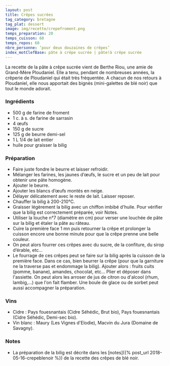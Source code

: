 ```yaml
---
layout: post
title: Crêpes sucrées
tag_category: bretagne
tag_plat: dessert
image: img/recette/crepefroment.png
temps_preparation: 20
temps_cuisson: 60
temps_repos: 60
nbre_personne: ‘pour deux douzaines de crêpes’
index_motClefBase: pâte à crêpe sucrée | pâte!à crêpe sucrée
---
```


La recette de la pâte à crêpe sucrée vient de Berthe Riou, une amie de Grand-Mère Ploudaniel. Elle a tenu, pendant de nombreuses années, la crêperie de Ploudaniel qui était très fréquentée. A chacun de nos retours à Ploudaniel, elle nous apportait des bignès (mini-galettes de blé noir) que tout le monde adorait.

### Ingrédients
* 500 g de farine de froment
* 1 c. à s. de farine de sarrasin
* 4 œufs
* 150 g de sucre
* 125 g de beurre demi-sel
* 1 L 1/4 de lait entier
* huile pour graisser la bilig

### Préparation
* Faire juste fondre le beurre et laisser refroidir.
* Mélanger les farines, les jaunes d’œufs, le sucre et un peu de lait pour obtenir une pâte homogène.
* Ajouter le beurre.
* Ajouter les blancs d’œufs montés en neige.
* Délayer délicatement avec le reste de lait. Laisser reposer.
* Chauffer la bilig à 200-210°C.
* Graisser légèrement la bilig avec un chiffon imbibé d'huile. Pour vérifier que la bilig est correctement préparée, voir Notes.
* Utiliser la louche n°7 (diamètre en cm) pour verser une louchée de pâte sur la bilig et étaler la pâte au râteau.
* Cuire la première face 1 mn puis retourner la crêpe et prolonger la cuisson encore une bonne minute pour que la crêpe prenne une belle couleur.
* On peut alors fourrer ces crêpes avec du sucre, de la confiture, du sirop d’érable, etc...
* Le fourrage de ces crêpes peut se faire sur la bilig après la cuisson de la première face. Dans ce cas, bien beurrer la crêpe (pour que la garniture ne la traverse pas et endommage la bilig). Ajouter alors : fruits cuits (pomme, banane), amandes, chocolat, etc... Plier et déposer dans l'assiette. On peut alors les arroser de jus de citron ou d'alcool (rhum, lambig,...) que l'on fait flamber. Une boule de glace ou de sorbet peut aussi accompagner la préparation.

### Vins
* Cidre : Pays fouesnantais (Cidre Séhédic, Brut bio), Pays fouesnantais (Cidre Séhédic, Demi-sec bio).
* Vin blanc : Maury (Les Vignes d'Elodie), Macvin du Jura (Domaine de Savagny).

### Notes
* La préparation de la bilig est décrite dans les [notes]({% post_url 2018-05-16-crepeblenoir %}) de la recette des crêpes de blé noir.
